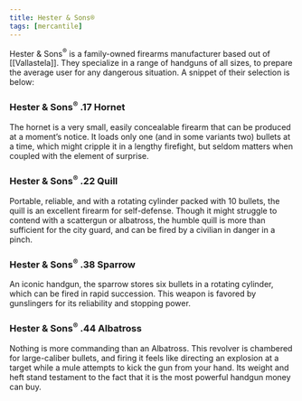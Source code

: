 ```yaml
---
title: Hester & Sons®
tags: [mercantile]
---
```

Hester & Sons<sup>®</sup> is a family-owned firearms manufacturer based out of [[Vallastela]]. They specialize in a range of handguns of all sizes, to prepare the average user for any dangerous situation. A snippet of their selection is below:

### Hester & Sons<sup>®</sup> .17 Hornet

The hornet is a very small, easily concealable firearm that can be produced at a moment’s notice. It loads only one (and in some variants two) bullets at a time, which might cripple it in a lengthy firefight, but seldom matters when coupled with the element of surprise.

### Hester & Sons<sup>®</sup> .22 Quill

Portable, reliable, and with a rotating cylinder packed with 10 bullets, the quill is an excellent firearm for self-defense. Though it might struggle to contend with a scattergun or albatross, the humble quill is more than sufficient for the city guard, and can be fired by a civilian in danger in a pinch.

### Hester & Sons<sup>®</sup> .38 Sparrow

An iconic handgun, the sparrow stores six bullets in a rotating cylinder, which can be fired in rapid succession. This weapon is favored by gunslingers for its reliability and stopping power.

### Hester & Sons<sup>®</sup> .44 Albatross

Nothing is more commanding than an Albatross. This revolver is chambered for large-caliber bullets, and firing it feels like directing an explosion at a target while a mule attempts to kick the gun from your hand. Its weight and heft stand testament to the fact that it is the most powerful handgun money can buy.
